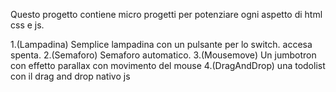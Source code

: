 Questo progetto contiene micro progetti per potenziare ogni aspetto di html css e js.

1.(Lampadina) Semplice lampadina con un pulsante per lo switch. accesa spenta.
2.(Semaforo) Semaforo automatico.
3.(Mousemove) Un jumbotron con effetto parallax con movimento del mouse
4.(DragAndDrop) una todolist con il drag and drop nativo js
